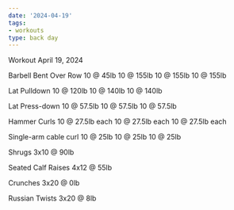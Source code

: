 ```yaml
---
date: '2024-04-19'
tags:
- workouts
type: back day
---
```


Workout April 19, 2024

Barbell Bent Over Row
10 @ 45lb
10 @ 155lb
10 @ 155lb
10 @ 155lb

Lat Pulldown
10 @ 120lb
10 @ 140lb
10 @ 140lb

Lat Press-down
10 @ 57.5lb
10 @ 57.5lb
10 @ 57.5lb

Hammer Curls
10 @ 27.5lb each
10 @ 27.5lb each
10 @ 27.5lb each

Single-arm cable curl
10 @ 25lb
10 @ 25lb
10 @ 25lb

Shrugs
3x10 @ 90lb

Seated Calf Raises
4x12 @ 55lb

Crunches
3x20 @ 0lb

Russian Twists
3x20 @ 8lb